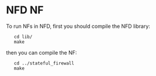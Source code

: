 NFD NF
==

To run NFs in NFD, first you should compile the NFD library: 

```
   cd lib/
   make
```  

then you can compile the NF: 

```
   cd ../stateful_firewall
   make
```  
